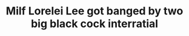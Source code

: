 ---
layout: post
title: Milf Lorelei Lee got banged by two big black cock interratial
duration: '11:34'
view: 225
rate: 2
video: 'https://flashservice.xvideos.com/embedframe/15362125'
priority: 0.9
changefreq: daily
---